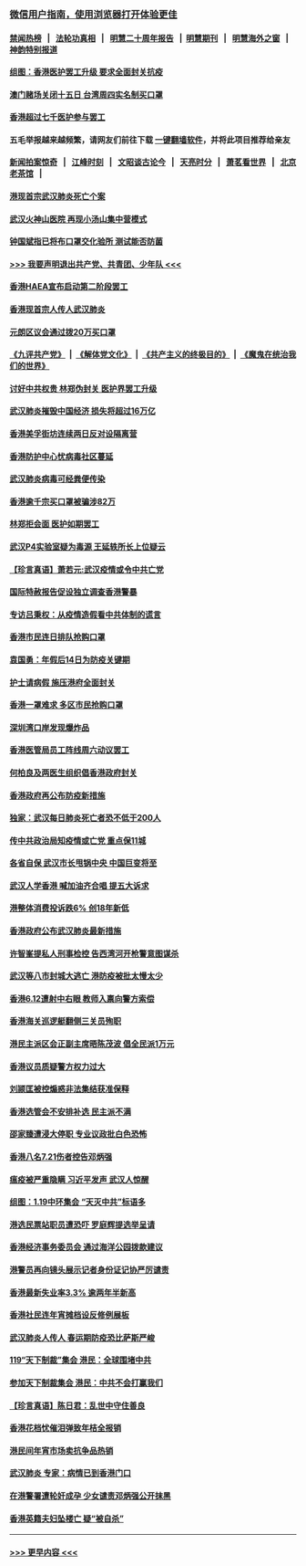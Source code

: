 ### [微信用户指南，使用浏览器打开体验更佳](https://github.com/gfw-breaker/banned-news1/blob/master/indexes/wechat-guide.md?t=0)
#### [禁闻热榜](热点新闻.md?t=0)  &nbsp;&nbsp;|&nbsp;&nbsp; [法轮功真相](https://github.com/gfw-breaker/truth/blob/master/README.md?t=0) &nbsp;&nbsp;|&nbsp;&nbsp; [明慧二十周年报告](https://github.com/gfw-breaker/mh-reports/blob/master/README.md?t=0) &nbsp;&nbsp;|&nbsp;&nbsp;[明慧期刊](https://github.com/gfw-breaker/mh-qikan) &nbsp;&nbsp;|&nbsp;&nbsp; [明慧海外之窗](https://github.com/gfw-breaker/mh-news/blob/master/README.md?t=0) &nbsp;&nbsp;|&nbsp;&nbsp; [神韵特别报道](https://github.com/gfw-breaker/mh-news/blob/master/shenyun.md?t=0)
#### [组图：香港医护罢工升级 要求全面封关抗疫](../pages/nsc415/n11844107.md?t=02051711) 
#### [澳门赌场关闭十五日 台湾周四实名制买口罩](../pages/nsc415/n11845083.md?t=02051711) 
#### [香港超过七千医护参与罢工](../pages/nsc415/n11845051.md?t=02051711) 
#### 五毛举报越来越频繁，请网友们前往下载 [一键翻墙软件](https://github.com/gfw-breaker/ssr-accounts)，并将此项目推荐给亲友
#### [新闻拍案惊奇](https://github.com/gfw-breaker/banned-news1/blob/master/pages/link4.md) &nbsp;&nbsp;|&nbsp;&nbsp; [江峰时刻](https://github.com/gfw-breaker/banned-news1/blob/master/pages/link4.md) &nbsp;&nbsp;|&nbsp;&nbsp; [文昭谈古论今](https://github.com/gfw-breaker/banned-news1/blob/master/pages/link4.md) &nbsp;&nbsp;|&nbsp;&nbsp; [天亮时分](https://github.com/gfw-breaker/banned-news1/blob/master/pages/link4.md) &nbsp;&nbsp;|&nbsp;&nbsp; [萧茗看世界](https://github.com/gfw-breaker/banned-news1/blob/master/pages/link4.md) &nbsp;&nbsp;|&nbsp;&nbsp; [北京老茶馆](https://github.com/gfw-breaker/banned-news1/blob/master/pages/link4.md) &nbsp;&nbsp;|&nbsp;&nbsp; 
#### [港现首宗武汉肺炎死亡个案](../pages/nsc415/n11844998.md?t=02051711) 
#### [武汉火神山医院 再现小汤山集中营模式](../pages/nsc415/n11844763.md?t=02051711) 
#### [钟国斌指已将布口罩交化验所 测试能否防菌](../pages/nsc415/n11842783.md?t=02051711) 
#### [>>> 我要声明退出共产党、共青团、少年队 <<<](https://github.com/begood0513/goodnews/blob/master/quit/letter.md) 
#### [香港HAEA宣布启动第二阶段罢工](../pages/nsc415/n11842723.md?t=02051711) 
#### [香港现首宗人传人武汉肺炎](../pages/nsc415/n11842766.md?t=02051711) 
#### [元朗区议会通过拨20万买口罩](../pages/nsc415/n11842754.md?t=02051711) 
#### [《九评共产党》](https://github.com/begood0513/9ping.md/blob/master/README.md) &nbsp;|&nbsp; [《解体党文化》](../../../../jtdwh.md/blob/master/README.md)  &nbsp;|&nbsp; [《共产主义的终极目的》](../../../../gczydzjmd.md/blob/master/README.md) &nbsp;|&nbsp; [《魔鬼在统治我们的世界》](../../../../mgztzwmdsj.md/blob/master/README.md) 
#### [讨好中共权贵 林郑伪封关 医护界罢工升级](../pages/nsc415/n11842359.md?t=02051711) 
#### [武汉肺炎摧毁中国经济 损失将超过16万亿](../pages/nsc415/n11839723.md?t=02051711) 
#### [香港美孚街坊连续两日反对设隔离营](../pages/nsc415/n11839962.md?t=02051711) 
#### [香港防护中心忧病毒社区蔓延](../pages/nsc415/n11839933.md?t=02051711) 
#### [武汉肺炎病毒可经粪便传染](../pages/nsc415/n11839939.md?t=02051711) 
#### [香港逾千宗买口罩被骗涉82万](../pages/nsc415/n11839914.md?t=02051711) 
#### [林郑拒会面 医护如期罢工](../pages/nsc415/n11839892.md?t=02051711) 
#### [武汉P4实验室疑为毒源 王延轶所长上位疑云](../pages/nsc415/n11835543.md?t=02051711) 
#### [【珍言真语】萧若元:武汉疫情或令中共亡党](../pages/nsc415/n11829394.md?t=02051711) 
#### [国际特赦报告促设独立调查香港警暴](../pages/nsc415/n11833845.md?t=02051711) 
#### [专访吕秉权：从疫情造假看中共体制的谎言](../pages/nsc415/n11833813.md?t=02051711) 
#### [香港市民连日排队抢购口罩](../pages/nsc415/n11833794.md?t=02051711) 
#### [袁国勇：年假后14日为防疫关键期](../pages/nsc415/n11831088.md?t=02051711) 
#### [护士请病假 施压港府全面封关](../pages/nsc415/n11831030.md?t=02051711) 
#### [香港一罩难求 多区市民抢购口罩](../pages/nsc415/n11831002.md?t=02051711) 
#### [深圳湾口岸发现爆炸品](../pages/nsc415/n11828802.md?t=02051711) 
#### [香港医管局员工阵线周六动议罢工](../pages/nsc415/n11828762.md?t=02051711) 
#### [何柏良及两医生组织倡香港政府封关](../pages/nsc415/n11828749.md?t=02051711) 
#### [香港政府再公布防疫新措施](../pages/nsc415/n11828716.md?t=02051711) 
#### [独家：武汉每日肺炎死亡者恐不低于200人](../pages/nsc415/n11828240.md?t=02051711) 
#### [传中共政治局知疫情或亡党 重点保11城](../pages/nsc415/n11828145.md?t=02051711) 
#### [各省自保 武汉市长甩锅中央 中国巨变将至](../pages/nsc415/n11828021.md?t=02051711) 
#### [武汉人学香港 喊加油齐合唱 提五大诉求](../pages/nsc415/n11827046.md?t=02051711) 
#### [港整体消费投诉跌6% 创18年新低](../pages/nsc415/n11817280.md?t=02051711) 
#### [香港政府公布武汉肺炎最新措施](../pages/nsc415/n11817152.md?t=02051711) 
#### [许智峯提私人刑事检控 告西湾河开枪警意图谋杀](../pages/nsc415/n11817132.md?t=02051711) 
#### [武汉等八市封城大逃亡 港防疫被批太慢太少](../pages/nsc415/n11817058.md?t=02051711) 
#### [香港6.12遭射中右眼 教师入禀向警方索偿](../pages/nsc415/n11814678.md?t=02051711) 
#### [香港海关巡逻艇翻侧三关员殉职](../pages/nsc415/n11814604.md?t=02051711) 
#### [港民主派区会正副主席晤陈茂波 倡全民派1万元](../pages/nsc415/n11814582.md?t=02051711) 
#### [香港议员质疑警方权力过大](../pages/nsc415/n11814560.md?t=02051711) 
#### [刘颕匡被控煽惑非法集结获准保释](../pages/nsc415/n11811727.md?t=02051711) 
#### [香港选管会不安排补选 民主派不满](../pages/nsc415/n11811691.md?t=02051711) 
#### [邵家臻遭浸大停职 专业议政批白色恐怖](../pages/nsc415/n11811670.md?t=02051711) 
#### [香港八名7.21伤者控告邓炳强](../pages/nsc415/n11811623.md?t=02051711) 
#### [瘟疫被严重隐瞒 习近平发声 武汉人惊醒](../pages/nsc415/n11811186.md?t=02051711) 
#### [组图：1.19中环集会 “天灭中共”标语多](../pages/nsc415/n11809514.md?t=02051711) 
#### [港选民票站职员遭恐吓 罗庭辉提选举呈请](../pages/nsc415/n11808914.md?t=02051711) 
#### [香港经济事务委员会 通过海洋公园拨款建议](../pages/nsc415/n11808906.md?t=02051711) 
#### [港警员再向镜头展示记者身份证记协严厉谴责](../pages/nsc415/n11808888.md?t=02051711) 
#### [香港最新失业率3.3% 逾两年半新高](../pages/nsc415/n11808887.md?t=02051711) 
#### [香港社民连年宵摊档设反修例展板](../pages/nsc415/n11808857.md?t=02051711) 
#### [武汉肺炎人传人 春运期防疫恐比萨斯严峻](../pages/nsc415/n11808739.md?t=02051711) 
#### [119“天下制裁”集会 港民：全球围堵中共](../pages/nsc415/n11806318.md?t=02051711) 
#### [参加天下制裁集会 港民：中共不会打赢我们](../pages/nsc415/n11806596.md?t=02051711) 
#### [【珍言真语】陈日君：乱世中守住善良](../pages/nsc415/n11806247.md?t=02051711) 
#### [香港花档忧催泪弹致年桔全报销](../pages/nsc415/n11806130.md?t=02051711) 
#### [港民间年宵市场卖抗争品热销](../pages/nsc415/n11806073.md?t=02051711) 
#### [武汉肺炎 专家：病情已到香港门口](../pages/nsc415/n11806020.md?t=02051711) 
#### [在港警署遭轮奸成孕 少女谴责邓炳强公开抹黑](../pages/nsc415/n11805981.md?t=02051711) 
#### [香港英籍夫妇坠楼亡 疑“被自杀”](../pages/nsc415/n11805937.md?t=02051711) 

----
#### [ >>> 更早内容 <<< ](../indexes/nsc415-earlier.md)

